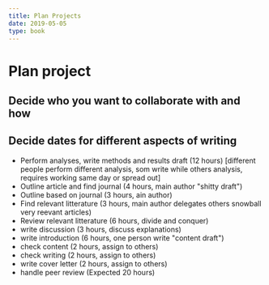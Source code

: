 ```yaml
---
title: Plan Projects
date: 2019-05-05
type: book
---
```


# Plan project

## Decide who you want to collaborate with and how

## Decide dates for different aspects of writing

- Perform analyses, write methods and results draft (12 hours)
[different people perform different analysis, som write while others analysis, requires working same day or spread out]
- Outline article and find journal (4 hours, main author "shitty draft")
- Outline based on journal (3 hours, ain author)
- Find relevant litterature (3 hours, main author delegates others snowball very reevant articles)
- Review relevant litterature (6 hours, divide and conquer)
- write discussion (3 hours, discuss explanations)
- write introduction (6 hours, one person write "content draft")
- check content (2 hours, assign to others)
- check writing (2 hours, assign to others)
- write cover letter (2 hours, assign to others)
- handle peer review (Expected 20 hours)